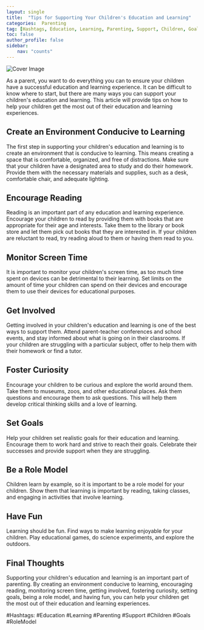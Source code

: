 ```yaml
---
layout: single
title:  "Tips for Supporting Your Children's Education and Learning"
categories:  Parenting
tag: [Hashtags, Education, Learning, Parenting, Support, Children, Goals, RoleModel, ]
toc: false
author_profile: false
sidebar:
    nav: "counts"
---
```

    
![Cover Image](https://images.pexels.com/photos/1245170/pexels-photo-1245170.jpeg?auto=compress&cs=tinysrgb&dpr=2&h=650&w=940)

As a parent, you want to do everything you can to ensure your children have a successful education and learning experience. It can be difficult to know where to start, but there are many ways you can support your children's education and learning. This article will provide tips on how to help your children get the most out of their education and learning experiences.

## Create an Environment Conducive to Learning

The first step in supporting your children's education and learning is to create an environment that is conducive to learning. This means creating a space that is comfortable, organized, and free of distractions. Make sure that your children have a designated area to study and do their homework. Provide them with the necessary materials and supplies, such as a desk, comfortable chair, and adequate lighting.

## Encourage Reading

Reading is an important part of any education and learning experience. Encourage your children to read by providing them with books that are appropriate for their age and interests. Take them to the library or book store and let them pick out books that they are interested in. If your children are reluctant to read, try reading aloud to them or having them read to you.

## Monitor Screen Time

It is important to monitor your children's screen time, as too much time spent on devices can be detrimental to their learning. Set limits on the amount of time your children can spend on their devices and encourage them to use their devices for educational purposes.

## Get Involved

Getting involved in your children's education and learning is one of the best ways to support them. Attend parent-teacher conferences and school events, and stay informed about what is going on in their classrooms. If your children are struggling with a particular subject, offer to help them with their homework or find a tutor.

## Foster Curiosity

Encourage your children to be curious and explore the world around them. Take them to museums, zoos, and other educational places. Ask them questions and encourage them to ask questions. This will help them develop critical thinking skills and a love of learning.

## Set Goals

Help your children set realistic goals for their education and learning. Encourage them to work hard and strive to reach their goals. Celebrate their successes and provide support when they are struggling.

## Be a Role Model

Children learn by example, so it is important to be a role model for your children. Show them that learning is important by reading, taking classes, and engaging in activities that involve learning.

## Have Fun

Learning should be fun. Find ways to make learning enjoyable for your children. Play educational games, do science experiments, and explore the outdoors.

## Final Thoughts

Supporting your children's education and learning is an important part of parenting. By creating an environment conducive to learning, encouraging reading, monitoring screen time, getting involved, fostering curiosity, setting goals, being a role model, and having fun, you can help your children get the most out of their education and learning experiences.

#Hashtags: 
#Education #Learning #Parenting #Support #Children #Goals #RoleModel